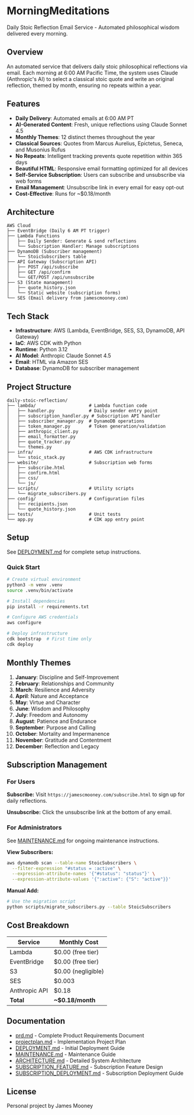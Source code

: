 # MorningMeditations

Daily Stoic Reflection Email Service - Automated philosophical wisdom delivered every morning.

## Overview

An automated service that delivers daily stoic philosophical reflections via email. Each morning at 6:00 AM Pacific Time, the system uses Claude (Anthropic's AI) to select a classical stoic quote and write an original reflection, themed by month, ensuring no repeats within a year.

## Features

- **Daily Delivery**: Automated emails at 6:00 AM PT
- **AI-Generated Content**: Fresh, unique reflections using Claude Sonnet 4.5
- **Monthly Themes**: 12 distinct themes throughout the year
- **Classical Sources**: Quotes from Marcus Aurelius, Epictetus, Seneca, and Musonius Rufus
- **No Repeats**: Intelligent tracking prevents quote repetition within 365 days
- **Beautiful HTML**: Responsive email formatting optimized for all devices
- **Self-Service Subscription**: Users can subscribe and unsubscribe via web forms
- **Email Management**: Unsubscribe link in every email for easy opt-out
- **Cost-Effective**: Runs for ~$0.18/month

## Architecture

```
AWS Cloud
├── EventBridge (Daily 6 AM PT trigger)
├── Lambda Functions
│   ├── Daily Sender: Generate & send reflections
│   └── Subscription Handler: Manage subscriptions
├── DynamoDB (Subscriber management)
│   └── StoicSubscribers table
├── API Gateway (Subscription API)
│   ├── POST /api/subscribe
│   ├── GET /api/confirm
│   └── GET/POST /api/unsubscribe
├── S3 (State management)
│   ├── quote_history.json
│   └── Static website (subscription forms)
└── SES (Email delivery from jamescmooney.com)
```

## Tech Stack

- **Infrastructure**: AWS (Lambda, EventBridge, SES, S3, DynamoDB, API Gateway)
- **IaC**: AWS CDK with Python
- **Runtime**: Python 3.12
- **AI Model**: Anthropic Claude Sonnet 4.5
- **Email**: HTML via Amazon SES
- **Database**: DynamoDB for subscriber management

## Project Structure

```
daily-stoic-reflection/
├── lambda/                    # Lambda function code
│   ├── handler.py             # Daily sender entry point
│   ├── subscription_handler.py # Subscription API handler
│   ├── subscriber_manager.py  # DynamoDB operations
│   ├── token_manager.py       # Token generation/validation
│   ├── anthropic_client.py
│   ├── email_formatter.py
│   ├── quote_tracker.py
│   └── themes.py
├── infra/                     # AWS CDK infrastructure
│   └── stoic_stack.py
├── website/                   # Subscription web forms
│   ├── subscribe.html
│   ├── confirm.html
│   ├── css/
│   └── js/
├── scripts/                   # Utility scripts
│   └── migrate_subscribers.py
├── config/                    # Configuration files
│   ├── recipients.json
│   └── quote_history.json
├── tests/                     # Unit tests
└── app.py                     # CDK app entry point
```

## Setup

See [DEPLOYMENT.md](DEPLOYMENT.md) for complete setup instructions.

### Quick Start

```bash
# Create virtual environment
python3 -m venv .venv
source .venv/bin/activate

# Install dependencies
pip install -r requirements.txt

# Configure AWS credentials
aws configure

# Deploy infrastructure
cdk bootstrap  # First time only
cdk deploy
```

## Monthly Themes

1. **January**: Discipline and Self-Improvement
2. **February**: Relationships and Community
3. **March**: Resilience and Adversity
4. **April**: Nature and Acceptance
5. **May**: Virtue and Character
6. **June**: Wisdom and Philosophy
7. **July**: Freedom and Autonomy
8. **August**: Patience and Endurance
9. **September**: Purpose and Calling
10. **October**: Mortality and Impermanence
11. **November**: Gratitude and Contentment
12. **December**: Reflection and Legacy

## Subscription Management

### For Users

**Subscribe:**
Visit `https://jamescmooney.com/subscribe.html` to sign up for daily reflections.

**Unsubscribe:**
Click the unsubscribe link at the bottom of any email.

### For Administrators

See [MAINTENANCE.md](MAINTENANCE.md) for ongoing maintenance instructions.

**View Subscribers:**
```bash
aws dynamodb scan --table-name StoicSubscribers \
  --filter-expression "#status = :active" \
  --expression-attribute-names '{"#status": "status"}' \
  --expression-attribute-values '{":active": {"S": "active"}}'
```

**Manual Add:**
```bash
# Use the migration script
python scripts/migrate_subscribers.py --table StoicSubscribers
```

## Cost Breakdown

| Service | Monthly Cost |
|---------|-------------|
| Lambda | $0.00 (free tier) |
| EventBridge | $0.00 (free tier) |
| S3 | $0.00 (negligible) |
| SES | $0.003 |
| Anthropic API | $0.18 |
| **Total** | **~$0.18/month** |

## Documentation

- [prd.md](prd.md) - Complete Product Requirements Document
- [projectplan.md](projectplan.md) - Implementation Project Plan
- [DEPLOYMENT.md](DEPLOYMENT.md) - Initial Deployment Guide
- [MAINTENANCE.md](MAINTENANCE.md) - Maintenance Guide
- [ARCHITECTURE.md](ARCHITECTURE.md) - Detailed System Architecture
- [SUBSCRIPTION_FEATURE.md](SUBSCRIPTION_FEATURE.md) - Subscription Feature Design
- [SUBSCRIPTION_DEPLOYMENT.md](SUBSCRIPTION_DEPLOYMENT.md) - Subscription Deployment Guide

## License

Personal project by James Mooney
